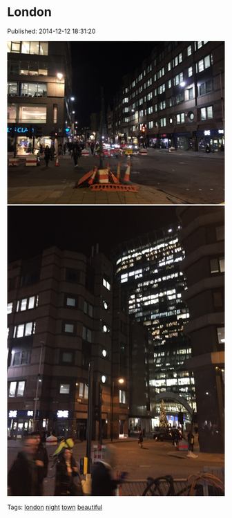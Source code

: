 
# London

Published: 2014-12-12 18:31:20

![](105020950857-0.jpg)
![](105020950857-1.jpg)

Tags: [london](tag-london.md) [night](tag-night.md) [town](tag-town.md) [beautiful](tag-beautiful.md)
